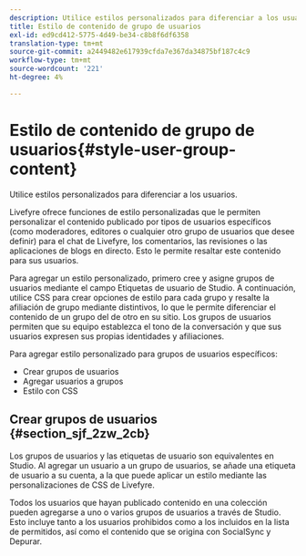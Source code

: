 ```yaml
---
description: Utilice estilos personalizados para diferenciar a los usuarios.
title: Estilo de contenido de grupo de usuarios
exl-id: ed9cd412-5775-4d49-be34-c8b8f6df6358
translation-type: tm+mt
source-git-commit: a2449482e617939cfda7e367da34875bf187c4c9
workflow-type: tm+mt
source-wordcount: '221'
ht-degree: 4%

---
```


# Estilo de contenido de grupo de usuarios{#style-user-group-content}

Utilice estilos personalizados para diferenciar a los usuarios.

Livefyre ofrece funciones de estilo personalizadas que le permiten personalizar el contenido publicado por tipos de usuarios específicos (como moderadores, editores o cualquier otro grupo de usuarios que desee definir) para el chat de Livefyre, los comentarios, las revisiones o las aplicaciones de blogs en directo. Esto le permite resaltar este contenido para sus usuarios.

Para agregar un estilo personalizado, primero cree y asigne grupos de usuarios mediante el campo Etiquetas de usuario de Studio. A continuación, utilice CSS para crear opciones de estilo para cada grupo y resalte la afiliación de grupo mediante distintivos, lo que le permite diferenciar el contenido de un grupo del de otro en su sitio. Los grupos de usuarios permiten que su equipo establezca el tono de la conversación y que sus usuarios expresen sus propias identidades y afiliaciones.

Para agregar estilo personalizado para grupos de usuarios específicos:

* Crear grupos de usuarios
* Agregar usuarios a grupos
* Estilo con CSS

## Crear grupos de usuarios {#section_sjf_2zw_2cb}

Los grupos de usuarios y las etiquetas de usuario son equivalentes en Studio. Al agregar un usuario a un grupo de usuarios, se añade una etiqueta de usuario a su cuenta, a la que puede aplicar un estilo mediante las personalizaciones de CSS de Livefyre.

Todos los usuarios que hayan publicado contenido en una colección pueden agregarse a uno o varios grupos de usuarios a través de Studio. Esto incluye tanto a los usuarios prohibidos como a los incluidos en la lista de permitidos, así como el contenido que se origina con SocialSync y Depurar.
